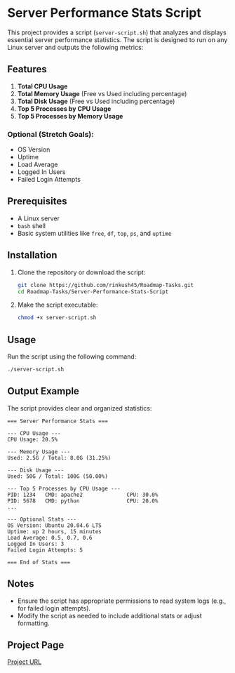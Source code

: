 # Server Performance Stats Script

This project provides a script (`server-script.sh`) that analyzes and displays essential server performance statistics. The script is designed to run on any Linux server and outputs the following metrics:

## Features

1. **Total CPU Usage**
2. **Total Memory Usage** (Free vs Used including percentage)
3. **Total Disk Usage** (Free vs Used including percentage)
4. **Top 5 Processes by CPU Usage**
5. **Top 5 Processes by Memory Usage**

### Optional (Stretch Goals):
- OS Version
- Uptime
- Load Average
- Logged In Users
- Failed Login Attempts

## Prerequisites

- A Linux server
- `bash` shell
- Basic system utilities like `free`, `df`, `top`, `ps`, and `uptime`

## Installation

1. Clone the repository or download the script:
   ```bash
   git clone https://github.com/rinkush45/Roadmap-Tasks.git
   cd Roadmap-Tasks/Server-Performance-Stats-Script
   ```

2. Make the script executable:
   ```bash
   chmod +x server-script.sh
   ```

## Usage

Run the script using the following command:
```bash
./server-script.sh
```

## Output Example

The script provides clear and organized statistics:
```
=== Server Performance Stats ===

--- CPU Usage ---
CPU Usage: 20.5%

--- Memory Usage ---
Used: 2.5G / Total: 8.0G (31.25%)

--- Disk Usage ---
Used: 50G / Total: 100G (50.00%)

--- Top 5 Processes by CPU Usage ---
PID: 1234   CMD: apache2              CPU: 30.0%
PID: 5678   CMD: python               CPU: 20.0%
...

--- Optional Stats ---
OS Version: Ubuntu 20.04.6 LTS
Uptime: up 2 hours, 15 minutes
Load Average: 0.5, 0.7, 0.6
Logged In Users: 3
Failed Login Attempts: 5

=== End of Stats ===
```

## Notes

- Ensure the script has appropriate permissions to read system logs (e.g., for failed login attempts).
- Modify the script as needed to include additional stats or adjust formatting.

## Project Page

[Project URL](https://github.com/rinkush45/Roadmap-Tasks.git)

